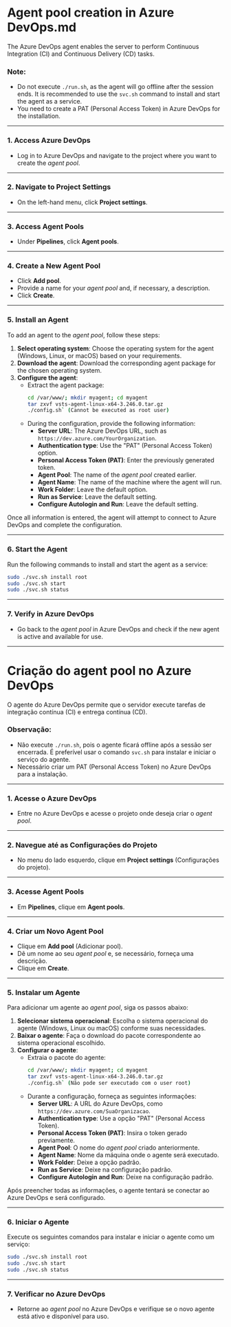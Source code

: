 # Agent pool creation in Azure DevOps.md

The Azure DevOps agent enables the server to perform Continuous Integration (CI) and Continuous Delivery (CD) tasks.

### Note:
- Do not execute `./run.sh`, as the agent will go offline after the session ends. It is recommended to use the `svc.sh` command to install and start the agent as a service.
- You need to create a PAT (Personal Access Token) in Azure DevOps for the installation.

---

### 1. Access Azure DevOps
- Log in to Azure DevOps and navigate to the project where you want to create the *agent pool*.

---

### 2. Navigate to Project Settings
- On the left-hand menu, click **Project settings**.

---

### 3. Access Agent Pools
- Under **Pipelines**, click **Agent pools**.

---

### 4. Create a New Agent Pool
- Click **Add pool**.
- Provide a name for your *agent pool* and, if necessary, a description.
- Click **Create**.

---

### 5. Install an Agent
To add an agent to the *agent pool*, follow these steps:

1. **Select operating system**: Choose the operating system for the agent (Windows, Linux, or macOS) based on your requirements.  
2. **Download the agent**: Download the corresponding agent package for the chosen operating system.  
3. **Configure the agent**:  
   - Extract the agent package:  
     ```bash
     cd /var/www/; mkdir myagent; cd myagent
     tar zxvf vsts-agent-linux-x64-3.246.0.tar.gz
     ./config.sh` (Cannot be executed as root user)
     ```
   - During the configuration, provide the following information:
     - **Server URL**: The Azure DevOps URL, such as `https://dev.azure.com/YourOrganization`.
     - **Authentication type**: Use the "PAT" (Personal Access Token) option.
     - **Personal Access Token (PAT)**: Enter the previously generated token.
     - **Agent Pool**: The name of the *agent pool* created earlier.
     - **Agent Name**: The name of the machine where the agent will run.
     - **Work Folder**: Leave the default option.
     - **Run as Service**: Leave the default setting.
     - **Configure Autologin and Run**: Leave the default setting.

Once all information is entered, the agent will attempt to connect to Azure DevOps and complete the configuration.

---

### 6. Start the Agent
Run the following commands to install and start the agent as a service:

```bash
sudo ./svc.sh install root
sudo ./svc.sh start
sudo ./svc.sh status
```

---

### 7. Verify in Azure DevOps
- Go back to the *agent pool* in Azure DevOps and check if the new agent is active and available for use.


**************************************************************************************************************************************************************************************************************************************

# Criação do agent pool no Azure DevOps

O agente do Azure DevOps permite que o servidor execute tarefas de integração contínua (CI) e entrega contínua (CD).

### Observação:
- Não execute `./run.sh`, pois o agente ficará offline após a sessão ser encerrada. É preferível usar o comando `svc.sh` para instalar e iniciar o serviço do agente.
- Necessário criar um PAT (Personal Access Token) no Azure DevOps para a instalação.

---

### 1. Acesse o Azure DevOps
- Entre no Azure DevOps e acesse o projeto onde deseja criar o *agent pool*.

---

### 2. Navegue até as Configurações do Projeto
- No menu do lado esquerdo, clique em **Project settings** (Configurações do projeto).

---

### 3. Acesse Agent Pools
- Em **Pipelines**, clique em **Agent pools**.

---

### 4. Criar um Novo Agent Pool
- Clique em **Add pool** (Adicionar pool).
- Dê um nome ao seu *agent pool* e, se necessário, forneça uma descrição.
- Clique em **Create**.

---

### 5. Instalar um Agente
Para adicionar um agente ao *agent pool*, siga os passos abaixo:

1. **Selecionar sistema operacional**: Escolha o sistema operacional do agente (Windows, Linux ou macOS) conforme suas necessidades.
2. **Baixar o agente**: Faça o download do pacote correspondente ao sistema operacional escolhido.
3. **Configurar o agente**:
   - Extraia o pacote do agente:
     ```bash
     cd /var/www/; mkdir myagent; cd myagent
     tar zxvf vsts-agent-linux-x64-3.246.0.tar.gz
     ./config.sh` (Não pode ser executado com o user root)
     ```
   - Durante a configuração, forneça as seguintes informações:
     - **Server URL**: A URL do Azure DevOps, como `https://dev.azure.com/SuaOrganizacao`.
     - **Authentication type**: Use a opção "PAT" (Personal Access Token).
     - **Personal Access Token (PAT)**: Insira o token gerado previamente.
     - **Agent Pool**: O nome do *agent pool* criado anteriormente.
     - **Agent Name**: Nome da máquina onde o agente será executado.
     - **Work Folder**: Deixe a opção padrão.
     - **Run as Service**: Deixe na configuração padrão.
     - **Configure Autologin and Run**: Deixe na configuração padrão.

Após preencher todas as informações, o agente tentará se conectar ao Azure DevOps e será configurado.

---

### 6. Iniciar o Agente
Execute os seguintes comandos para instalar e iniciar o agente como um serviço:

```bash
sudo ./svc.sh install root
sudo ./svc.sh start
sudo ./svc.sh status
```

---

### 7. Verificar no Azure DevOps
- Retorne ao *agent pool* no Azure DevOps e verifique se o novo agente está ativo e disponível para uso.
